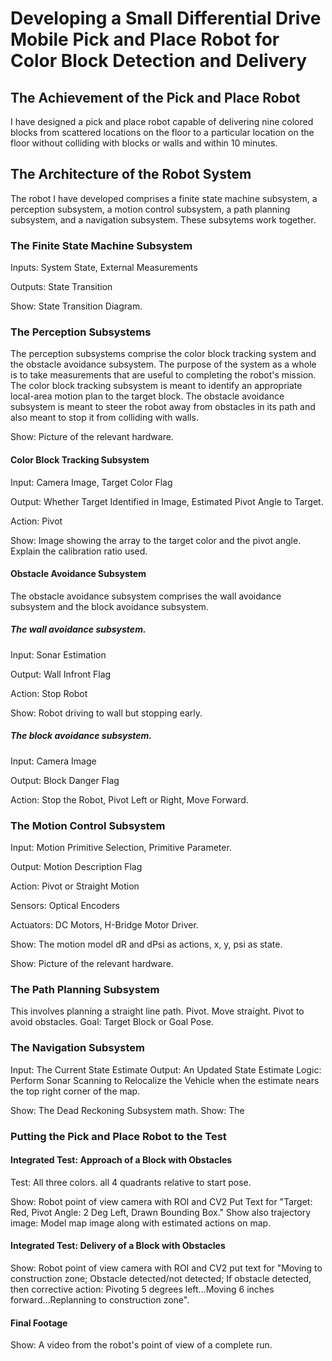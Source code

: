 # Developing a Small Differential Drive Mobile Pick and Place Robot for Color Block Detection and Delivery

## The Achievement of the Pick and Place Robot
I have designed a pick and place robot capable of delivering nine colored blocks from scattered locations on the floor to a particular location on the floor without colliding with blocks or walls and within 10 minutes. 

## The Architecture of the Robot System
The robot I have developed comprises a finite state machine subsystem, a perception subsystem, a motion control subsystem, a path planning subsystem, and a navigation subsystem. These subsytems work together.  

### The Finite State Machine Subsystem
Inputs: System State, External Measurements

Outputs: State Transition

Show: State Transition Diagram. 

### The Perception Subsystems
The perception subsystems comprise the color block tracking system and the obstacle avoidance subsystem. The purpose of the system as a whole is to take measurements that are useful to completing the robot's mission. The color block tracking subsystem is meant to identify an appropriate local-area motion plan to the target block. The obstacle avoidance subsystem is meant to steer the robot away from obstacles in its path and also meant to stop it from colliding with walls. 

Show: Picture of the relevant hardware. 

#### Color Block Tracking Subsystem
Input: Camera Image, Target Color Flag

Output: Whether Target Identified in Image, Estimated Pivot Angle to Target.

Action: Pivot

Show: Image showing the array to the target color and the pivot angle. Explain the calibration ratio used. 

#### Obstacle Avoidance Subsystem
The obstacle avoidance subsystem comprises the wall avoidance subsystem and the block avoidance subsystem. 

##### The wall avoidance subsystem.
Input: Sonar Estimation

Output: Wall Infront Flag

Action: Stop Robot

Show: Robot driving to wall but stopping early.

##### The block avoidance subsystem.
Input: Camera Image

Output: Block Danger Flag

Action: Stop the Robot, Pivot Left or Right, Move Forward. 

### The Motion Control Subsystem

Input: Motion Primitive Selection, Primitive Parameter. 

Output: Motion Description Flag

Action: Pivot or Straight Motion

Sensors: Optical Encoders 

Actuators: DC Motors, H-Bridge Motor Driver.

Show: The motion model dR and dPsi as actions, x, y, psi as state.

Show: Picture of the relevant hardware.

### The Path Planning Subsystem
This involves planning a straight line path. Pivot. Move straight. Pivot to avoid obstacles. 
Goal: Target Block or Goal Pose.

### The Navigation Subsystem
Input: The Current State Estimate
Output: An Updated State Estimate
Logic: Perform Sonar Scanning to Relocalize the Vehicle when the estimate nears the top right corner of the map.  



Show: The Dead Reckoning Subsystem math. 
Show: The 

### Putting the Pick and Place Robot to the Test

#### Integrated Test: Approach of a Block with Obstacles
Test: All three colors. all 4 quadrants relative to start pose. 

Show: Robot point of view camera with ROI and CV2 Put Text for "Target: Red, Pivot Angle: 2 Deg Left, Drawn Bounding Box." Show also trajectory image: Model map image along with estimated actions on map.

#### Integrated Test: Delivery of a Block with Obstacles 

Show: Robot point of view camera with ROI and CV2 put text for "Moving to construction zone; Obstacle detected/not detected; If obstacle detected, then corrective action: Pivoting 5 degrees left...Moving 6 inches forward...Replanning to construction zone".

#### Final Footage

Show: A video from the robot's point of view of a complete run. 